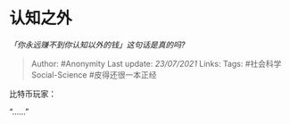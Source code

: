 # 认知之外
*「你永远赚不到你认知以外的钱」这句话是真的吗?*

> Author: #Anonymity
Last update: *23/07/2021* 
Links:
Tags: #社会科学Social-Science #皮得还很一本正经 

 
比特币玩家：

“……”



